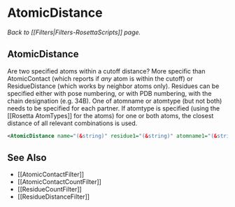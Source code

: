 # AtomicDistance
*Back to [[Filters|Filters-RosettaScripts]] page.*
## AtomicDistance

Are two specified atoms within a cutoff distance? More specific than AtomicContact (which reports if *any* atom is within the cutoff) or ResidueDistance (which works by neighbor atoms only). Residues can be specified either with pose numbering, or with PDB numbering, with the chain designation (e.g. 34B). One of atomname or atomtype (but not both) needs to be specified for each partner. If atomtype is specified (using the [[Rosetta AtomTypes]] for the atoms) for one or both atoms, the closest distance of all relevant combinations is used.

```xml
<AtomicDistance name="(&string)" residue1="(&string)" atomname1="(&string)" atomtype1="(&string)" residue2="(&sring)" atomname2="(&string)" atomtype2="(&string)" distance="(4.0 &integer)"/>
```
## See Also

* [[AtomicContactFilter]]
* [[AtomicContactCountFilter]]
* [[ResidueCountFilter]]
* [[ResidueDistanceFilter]]

